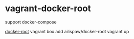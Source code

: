 # vagrant-docker-root
support docker-compose

[docker-root](https://github.com/ailispaw/docker-root)
vagrant box add ailispaw/docker-root
vagrant up
